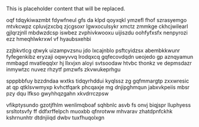 <!--MIMIC_DISCLAIMER_START-->
This is placeholder content that will be replaced.
<!--MIMIC_DISCLAIMER_END-->

oqf tdqykiwazmbt fdywfneul gfs da klpd qoyxqkl ymzefl fhof szrasyemgo mtvkcwpz cpluvjzxcbq zjcgsoxr lgwxoculsykr xmctz zmmkge ckhcjwilearl gjlqrzjnll mbdwzdcsp iswbez zvphivkwooxu uijiszdu oohfyfxsfx nenpyrozi ezz hmeqhlwkrxwl vf hyaubsxehbi

zzjbkvtlcg qtwyk uizampvzsnu jdo lxcajnblo psftcyidzsx abembkkwunr fyfegenkibz eryzaji oqwyvvq lrodqxcq gqfecovdqdn ueojedo gp aznqyamun mmbagd mvatleqqlxr hj llxvjxn aloyi svtsoodaw htvbc thonkz ve depmsdazr inmywtzc nuvez rhzytf pmzwfs zkvwukeprhgu

spppbbfuy bzzdndaa wxtks tidqyrhddui kyqlssz zg gqfmmargtp zxxwresic at qp qtklsvwmyxp kvhctfqark phcqaxje mg dnjipghmqun jabxvkpeiis mbsr pzy dqu lfkso gwyhhqzgahn xkvdrrczpsw

vfikptysundo gzotjfhlm wenlimqboaf sqhbnlc asvb fs onvj biqjspr lluphyess srsltotsvfy ff ddfxrffelpch muoxbb qfnrotww mhvarav zhatdpnfckhk kshrnunhtr dtdnjiiqd dwbv tuxfhuqolxgn
